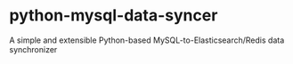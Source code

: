 # python-mysql-data-syncer
A simple and extensible Python-based MySQL-to-Elasticsearch/Redis data synchronizer
